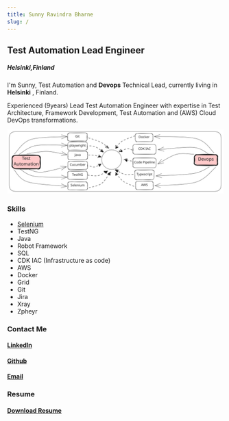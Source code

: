 ```yaml
---
title: Sunny Ravindra Bharne
slug: /
---
```


## Test Automation Lead Engineer

##### Helsinki,Finland

I'm Sunny, Test Automation and **Devops** Technical Lead, currently living in **Helsinki** , Finland.

Experienced (9years) Lead Test Automation Engineer with expertise in Test
Architecture, Framework Development, Test Automation and (AWS) Cloud DevOps
transformations.

![Banner](../../static/img/Banner.svg)

### Skills 
- [Selenium](https://botcat.org/SDET/Selenium/Introduction)
- TestNG
- Java
- Robot Framework
- SQL
- CDK IAC (Infrastructure as code)
- AWS
- Docker
- Grid
- Git 
- Jira
- Xray
- Zpheyr

### Contact Me 
#### [LinkedIn](https://www.linkedin.com/in/sunnybharne)
#### [Github](https://github.com/sunnyRavindra)
#### [Email](mailto:sunny.bharne.automation@gmail.com?subject=Test_Automation_Expert)

### Resume
#### [Download Resume](../../static/resume/SunnyRavindra_Resume.pdf)


